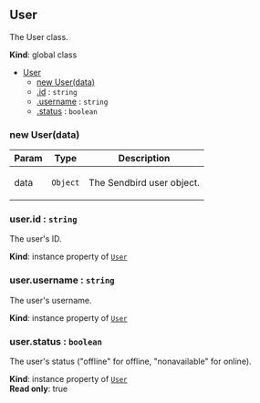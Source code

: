 <a name="User"></a>

## User
The User class.

**Kind**: global class  

* [User](#User)
    * [new User(data)](#new_User_new)
    * [.id](#User+id) : <code>string</code>
    * [.username](#User+username) : <code>string</code>
    * [.status](#User+status) : <code>boolean</code>

<a name="new_User_new"></a>

### new User(data)
<table>
  <thead>
    <tr>
      <th>Param</th><th>Type</th><th>Description</th>
    </tr>
  </thead>
  <tbody>
<tr>
    <td>data</td><td><code>Object</code></td><td><p>The Sendbird user object.</p>
</td>
    </tr>  </tbody>
</table>

<a name="User+id"></a>

### user.id : <code>string</code>
The user's ID.

**Kind**: instance property of [<code>User</code>](#User)  
<a name="User+username"></a>

### user.username : <code>string</code>
The user's username.

**Kind**: instance property of [<code>User</code>](#User)  
<a name="User+status"></a>

### user.status : <code>boolean</code>
The user's status ("offline" for offline, "nonavailable" for online).

**Kind**: instance property of [<code>User</code>](#User)  
**Read only**: true  
